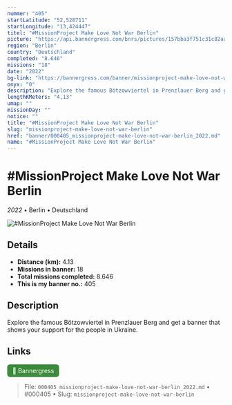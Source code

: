 ```yaml
---
nummer: "405"
startLatitude: "52,528711"
startLongitude: "13,424447"
titel: "#MissionProject Make Love Not War Berlin"
picture: "https://api.bannergress.com/bnrs/pictures/157bba3f751c31c82aa832552c721f58"
region: "Berlin"
country: "Deutschland"
completed: "8.646"
missions: "18"
date: "2022"
bg-link: "https://bannergress.com/banner/missionproject-make-love-not-war-berlin-d5d5"
onyx: "0"
description: "Explore the famous Bötzowviertel in Prenzlauer Berg and get a banner that shows your support for the people in Ukraine."
lengthKMeters: "4,13"
umap: ""
missionDay: ""
notice: ""
title: "#MissionProject Make Love Not War Berlin"
slug: "missionproject-make-love-not-war-berlin"
href: "banner/000405_missionproject-make-love-not-war-berlin_2022.md"
name: "#MissionProject Make Love Not War Berlin"
---
```

# #MissionProject Make Love Not War Berlin

*2022* • Berlin • Deutschland

![#MissionProject Make Love Not War Berlin](https://api.bannergress.com/bnrs/pictures/157bba3f751c31c82aa832552c721f58)



## Details
- **Distance (km):** 4.13
- **Missions in banner:** 18
- **Total missions completed:** 8.646
- **This is my banner no.:** 405



## Description
Explore the famous Bötzowviertel in Prenzlauer Berg and get a banner that shows your support for the people in Ukraine.



## Links
<a href="https://bannergress.com/banner/missionproject-make-love-not-war-berlin-d5d5" target="_blank" style="display:inline-block;margin-right:8px;padding:6px 12px;background:#3c8b3c;color:#fff;text-decoration:none;border-radius:6px;">🔗 Bannergress</a>



> File: `000405_missionproject-make-love-not-war-berlin_2022.md` • #000405 • Slug: `missionproject-make-love-not-war-berlin`
